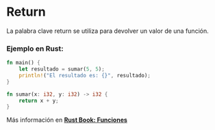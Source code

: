# Return
La palabra clave return se utiliza para devolver un valor de una función.
### Ejemplo en Rust:
```rust
fn main() {
    let resultado = sumar(5, 5);
    println!("El resultado es: {}", resultado);
}

fn sumar(x: i32, y: i32) -> i32 {
    return x + y;
}
```

Más información en [**Rust Book: Funciones**](https://book.rustlang-es.org/rust-book-es/ch03-03-how-functions-work.html#funciones-con-valores-de-retorno)